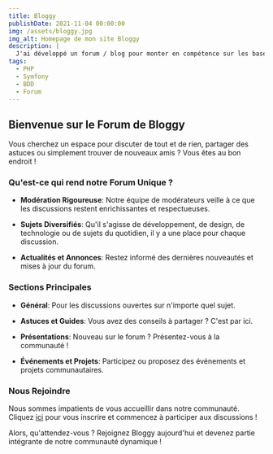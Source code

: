 ```yaml
---
title: Bloggy
publishDate: 2021-11-04 00:00:00
img: /assets/bloggy.jpg
img_alt: Homepage de mon site Bloggy
description: |
  J'ai développé un forum / blog pour monter en compétence sur les bases de données.
tags:
  - PHP
  - Symfony
  - BDD
  - Forum
---
```


## Bienvenue sur le Forum de Bloggy

Vous cherchez un espace pour discuter de tout et de rien, partager des astuces ou simplement trouver de nouveaux amis ? Vous êtes au bon endroit !

### Qu'est-ce qui rend notre Forum Unique ?

- **Modération Rigoureuse**: Notre équipe de modérateurs veille à ce que les discussions restent enrichissantes et respectueuses.
  
- **Sujets Diversifiés**: Qu'il s'agisse de développement, de design, de technologie ou de sujets du quotidien, il y a une place pour chaque discussion.
  
- **Actualités et Annonces**: Restez informé des dernières nouveautés et mises à jour du forum.

### Sections Principales

- **Général**: Pour les discussions ouvertes sur n'importe quel sujet.
  
- **Astuces et Guides**: Vous avez des conseils à partager ? C'est par ici.
  
- **Présentations**: Nouveau sur le forum ? Présentez-vous à la communauté !

- **Événements et Projets**: Participez ou proposez des événements et projets communautaires.

### Nous Rejoindre

Nous sommes impatients de vous accueillir dans notre communauté. Cliquez <a href="https://bloggy.gprouchandy.fr/" target="_blank">ici</a> pour vous inscrire et commencez à participer aux discussions !

Alors, qu'attendez-vous ? Rejoignez Bloggy aujourd'hui et devenez partie intégrante de notre communauté dynamique !
